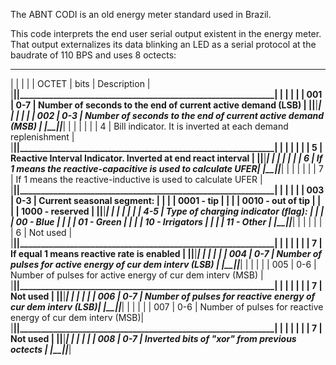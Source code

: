 The ABNT CODI is an old energy meter standard used in Brazil.

This code interprets the end user serial output existent in the energy meter.
That output externalizes its data blinking an LED as a serial protocol at the
baudrate of 110 BPS and uses 8 octects:
 _____________________________________________________________________________
|        |      |                                                             |
| OCTET  | bits | Description                                                 |
|________|______|_____________________________________________________________|
|        |      |                                                             |
|  001   | 0-7  | Number of seconds to the end of current active demand (LSB) |
|________|______|_____________________________________________________________|
|        |      |                                                             |
|  002   | 0-3  | Number of seconds to the end of current active demand (MSB) |
|________|______|_____________________________________________________________|
|        |      |                                                             |
|        |   4  | Bill indicator. It is inverted at each demand replenishment |
|________|______|_____________________________________________________________|
|        |      |                                                             |
|        |   5  | Reactive Interval Indicator. Inverted at end react interval |
|________|______|_____________________________________________________________|
|        |      |                                                             |
|        |   6  | If 1 means the reactive-capacitive is used to calculate UFER|
|________|______|_____________________________________________________________|
|        |      |                                                             |
|        |   7  | If 1 means the reactive-inductive is used to calculate UFER |
|________|______|_____________________________________________________________|
|        |      |                                                             |
|  003   | 0-3  | Current seasonal segment:                                   |
|        |      | 0001 - tip                                                  |
|        |      | 0010 - out of tip                                           |
|        |      | 1000 - reserved                                             |
|________|______|_____________________________________________________________|
|        |      |                                                             |
|        | 4-5  | Type of charging indicator (flag):                          |
|        |      | 00 - Blue                                                   |
|        |      | 01 - Green                                                  |
|        |      | 10 - Irrigators                                             |
|        |      | 11 - Other                                                  |
|________|______|_____________________________________________________________|
|        |      |                                                             |
|        |   6  | Not used                                                    |
|________|______|_____________________________________________________________|
|        |      |                                                             |
|        |   7  | If equal 1 means reactive rate is enabled                   |
|________|______|_____________________________________________________________|
|        |      |                                                             |
|  004   | 0-7  | Number of pulses for active energy of cur dem interv (LSB)  |
|________|______|_____________________________________________________________|
|        |      |                                                             |
|  005   | 0-6  | Number of pulses for active energy of cur dem interv (MSB)  |
|________|______|_____________________________________________________________|
|        |      |                                                             |
|        |   7  | Not used                                                    |
|________|______|_____________________________________________________________|
|        |      |                                                             |
|  006   | 0-7  | Number of pulses for reactive energy of cur dem interv (LSB)|
|________|______|_____________________________________________________________|
|        |      |                                                             |
|  007   | 0-6  | Number of pulses for reactive energy of cur dem interv (MSB)|
|________|______|_____________________________________________________________|
|        |      |                                                             |
|        |   7  | Not used                                                    |
|________|______|_____________________________________________________________|
|        |      |                                                             |
|  008   | 0-7  | Inverted bits of "xor" from previous octects                |
|________|______|_____________________________________________________________|
